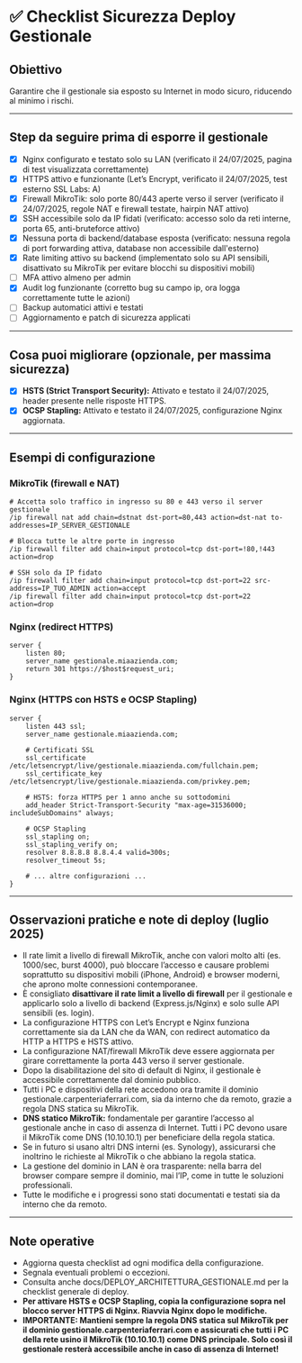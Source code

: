 # ✅ Checklist Sicurezza Deploy Gestionale

## Obiettivo
Garantire che il gestionale sia esposto su Internet in modo sicuro, riducendo al minimo i rischi.

---

## Step da seguire prima di esporre il gestionale

- [x] Nginx configurato e testato solo su LAN (verificato il 24/07/2025, pagina di test visualizzata correttamente)
- [x] HTTPS attivo e funzionante (Let’s Encrypt, verificato il 24/07/2025, test esterno SSL Labs: A)
- [x] Firewall MikroTik: solo porte 80/443 aperte verso il server (verificato il 24/07/2025, regole NAT e firewall testate, hairpin NAT attivo)
- [x] SSH accessibile solo da IP fidati (verificato: accesso solo da reti interne, porta 65, anti-bruteforce attivo)
- [x] Nessuna porta di backend/database esposta (verificato: nessuna regola di port forwarding attiva, database non accessibile dall'esterno)
- [x] Rate limiting attivo su backend (implementato solo su API sensibili, disattivato su MikroTik per evitare blocchi su dispositivi mobili)
- [ ] MFA attivo almeno per admin
- [x] Audit log funzionante (corretto bug su campo ip, ora logga correttamente tutte le azioni)
- [ ] Backup automatici attivi e testati
- [ ] Aggiornamento e patch di sicurezza applicati

---

## Cosa puoi migliorare (opzionale, per massima sicurezza)

- [x] **HSTS (Strict Transport Security):**
  Attivato e testato il 24/07/2025, header presente nelle risposte HTTPS.
- [x] **OCSP Stapling:**
  Attivato e testato il 24/07/2025, configurazione Nginx aggiornata.

---

## Esempi di configurazione

### MikroTik (firewall e NAT)
```shell
# Accetta solo traffico in ingresso su 80 e 443 verso il server gestionale
/ip firewall nat add chain=dstnat dst-port=80,443 action=dst-nat to-addresses=IP_SERVER_GESTIONALE

# Blocca tutte le altre porte in ingresso
/ip firewall filter add chain=input protocol=tcp dst-port=!80,!443 action=drop

# SSH solo da IP fidato
/ip firewall filter add chain=input protocol=tcp dst-port=22 src-address=IP_TUO_ADMIN action=accept
/ip firewall filter add chain=input protocol=tcp dst-port=22 action=drop
```

### Nginx (redirect HTTPS)
```nginx
server {
    listen 80;
    server_name gestionale.miaazienda.com;
    return 301 https://$host$request_uri;
}
```

### Nginx (HTTPS con HSTS e OCSP Stapling)
```nginx
server {
    listen 443 ssl;
    server_name gestionale.miaazienda.com;

    # Certificati SSL
    ssl_certificate /etc/letsencrypt/live/gestionale.miaazienda.com/fullchain.pem;
    ssl_certificate_key /etc/letsencrypt/live/gestionale.miaazienda.com/privkey.pem;

    # HSTS: forza HTTPS per 1 anno anche su sottodomini
    add_header Strict-Transport-Security "max-age=31536000; includeSubDomains" always;

    # OCSP Stapling
    ssl_stapling on;
    ssl_stapling_verify on;
    resolver 8.8.8.8 8.8.4.4 valid=300s;
    resolver_timeout 5s;

    # ... altre configurazioni ...
}
```

---

## Osservazioni pratiche e note di deploy (luglio 2025)

- Il rate limit a livello di firewall MikroTik, anche con valori molto alti (es. 1000/sec, burst 4000), può bloccare l’accesso e causare problemi soprattutto su dispositivi mobili (iPhone, Android) e browser moderni, che aprono molte connessioni contemporanee.
- È consigliato **disattivare il rate limit a livello di firewall** per il gestionale e applicarlo solo a livello di backend (Express.js/Nginx) e solo sulle API sensibili (es. login).
- La configurazione HTTPS con Let’s Encrypt e Nginx funziona correttamente sia da LAN che da WAN, con redirect automatico da HTTP a HTTPS e HSTS attivo.
- La configurazione NAT/firewall MikroTik deve essere aggiornata per girare correttamente la porta 443 verso il server gestionale.
- Dopo la disabilitazione del sito di default di Nginx, il gestionale è accessibile correttamente dal dominio pubblico.
- Tutti i PC e dispositivi della rete accedono ora tramite il dominio gestionale.carpenteriaferrari.com, sia da interno che da remoto, grazie a regola DNS statica su MikroTik.
- **DNS statico MikroTik:** fondamentale per garantire l’accesso al gestionale anche in caso di assenza di Internet. Tutti i PC devono usare il MikroTik come DNS (10.10.10.1) per beneficiare della regola statica.
- Se in futuro si usano altri DNS interni (es. Synology), assicurarsi che inoltrino le richieste al MikroTik o che abbiano la regola statica.
- La gestione del dominio in LAN è ora trasparente: nella barra del browser compare sempre il dominio, mai l’IP, come in tutte le soluzioni professionali.
- Tutte le modifiche e i progressi sono stati documentati e testati sia da interno che da remoto.

---

## Note operative
- Aggiorna questa checklist ad ogni modifica della configurazione.
- Segnala eventuali problemi o eccezioni.
- Consulta anche docs/DEPLOY_ARCHITETTURA_GESTIONALE.md per la checklist generale di deploy.
- **Per attivare HSTS e OCSP Stapling, copia la configurazione sopra nel blocco server HTTPS di Nginx. Riavvia Nginx dopo le modifiche.**
- **IMPORTANTE: Mantieni sempre la regola DNS statica sul MikroTik per il dominio gestionale.carpenteriaferrari.com e assicurati che tutti i PC della rete usino il MikroTik (10.10.10.1) come DNS principale. Solo così il gestionale resterà accessibile anche in caso di assenza di Internet!** 